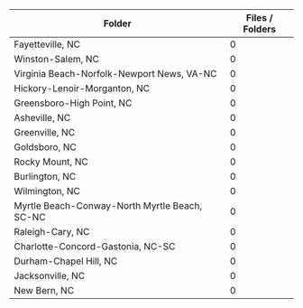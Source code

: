 | Folder                                        |   Files / Folders |
|-----------------------------------------------|-------------------|
| Fayetteville, NC                              |                 0 |
| Winston-Salem, NC                             |                 0 |
| Virginia Beach-Norfolk-Newport News, VA-NC    |                 0 |
| Hickory-Lenoir-Morganton, NC                  |                 0 |
| Greensboro-High Point, NC                     |                 0 |
| Asheville, NC                                 |                 0 |
| Greenville, NC                                |                 0 |
| Goldsboro, NC                                 |                 0 |
| Rocky Mount, NC                               |                 0 |
| Burlington, NC                                |                 0 |
| Wilmington, NC                                |                 0 |
| Myrtle Beach-Conway-North Myrtle Beach, SC-NC |                 0 |
| Raleigh-Cary, NC                              |                 0 |
| Charlotte-Concord-Gastonia, NC-SC             |                 0 |
| Durham-Chapel Hill, NC                        |                 0 |
| Jacksonville, NC                              |                 0 |
| New Bern, NC                                  |                 0 |